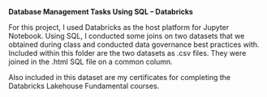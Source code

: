 **Database Management Tasks Using SQL – Databricks**

For this project, I used Databricks as the host platform for Jupyter Notebook. Using SQL, I conducted some joins on two datasets that we obtained during class and conducted data governance best practices with. Included within this folder are the two datasets as .csv files. They were joined in the .html SQL file on a common column. 

Also included in this dataset are my certificates for completing the Databricks Lakehouse Fundamental courses.
